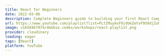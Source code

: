 ```yaml
---
title: React for Beginners
date: 2022-03-06
description: Complete Beginners guide to building your first React Component using the new React Docs and doing the coding challenges.
url: https://www.youtube.com/playlist?list=PLtIMuymsF0jdUeZetvF9S9djZuNGIm3GM
image: v1650467074/debbie.codes/workshops/react-playlist.png
provider: cloudinary
loading: eager
tags: [React]
platform: YouTube
---
```

